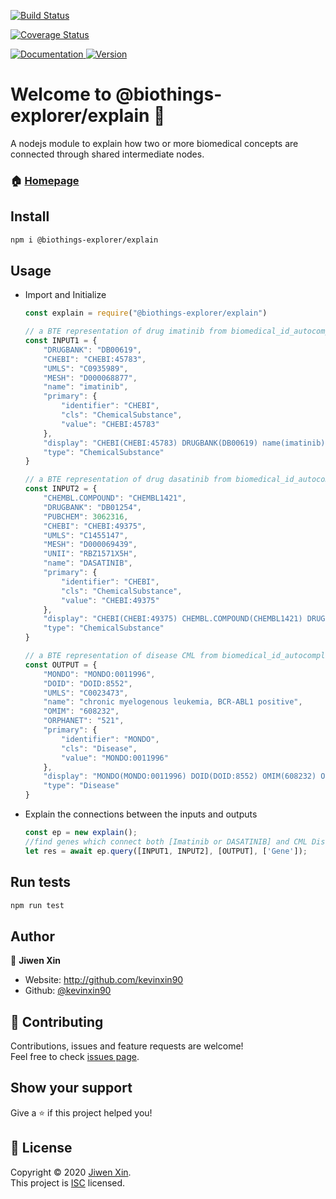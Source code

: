 [![Build Status](https://travis-ci.com/kevinxin90/explain.js.svg?branch=master)](https://travis-ci.com/kevinxin90/explain.js)

[![Coverage Status](https://coveralls.io/repos/github/kevinxin90/explain.js/badge.svg?branch=master)](https://coveralls.io/github/kevinxin90/explain.js?branch=master)

<a href="https://github.com/kevinxin90/explain.js#readme" target="_blank">
    <img alt="Documentation" src="https://img.shields.io/badge/documentation-yes-brightgreen.svg" />
  </a>
<a href="https://www.npmjs.com/package/@biothings-explorer/explain" target="_blank">
    <img alt="Version" src="https://img.shields.io/npm/v/@biothings-explorer/explain.svg">
  </a>

# Welcome to @biothings-explorer/explain 👋

A nodejs module to explain how two or more biomedical concepts are connected through shared intermediate nodes.

### 🏠 [Homepage](https://github.com/kevinxin90/explain.js)

## Install

```sh
npm i @biothings-explorer/explain
```

## Usage

- Import and Initialize

    ```javascript
    const explain = require("@biothings-explorer/explain")

    // a BTE representation of drug imatinib from biomedical_id_autocomplete nodejs package
    const INPUT1 = {
        "DRUGBANK": "DB00619",
        "CHEBI": "CHEBI:45783",
        "UMLS": "C0935989",
        "MESH": "D000068877",
        "name": "imatinib",
        "primary": {
            "identifier": "CHEBI",
            "cls": "ChemicalSubstance",
            "value": "CHEBI:45783"
        },
        "display": "CHEBI(CHEBI:45783) DRUGBANK(DB00619) name(imatinib)",
        "type": "ChemicalSubstance"
    }

    // a BTE representation of drug dasatinib from biomedical_id_autocomplete nodejs package
    const INPUT2 = {
        "CHEMBL.COMPOUND": "CHEMBL1421",
        "DRUGBANK": "DB01254",
        "PUBCHEM": 3062316,
        "CHEBI": "CHEBI:49375",
        "UMLS": "C1455147",
        "MESH": "D000069439",
        "UNII": "RBZ1571X5H",
        "name": "DASATINIB",
        "primary": {
            "identifier": "CHEBI",
            "cls": "ChemicalSubstance",
            "value": "CHEBI:49375"
        },
        "display": "CHEBI(CHEBI:49375) CHEMBL.COMPOUND(CHEMBL1421) DRUGBANK(DB01254) PUBCHEM(3062316) MESH(D000069439) UNII(RBZ1571X5H) UMLS(C1455147) name(DASATINIB)",
        "type": "ChemicalSubstance"
    }

    // a BTE representation of disease CML from biomedical_id_autocomplete nodejs package
    const OUTPUT = {
        "MONDO": "MONDO:0011996",
        "DOID": "DOID:8552",
        "UMLS": "C0023473",
        "name": "chronic myelogenous leukemia, BCR-ABL1 positive",
        "OMIM": "608232",
        "ORPHANET": "521",
        "primary": {
            "identifier": "MONDO",
            "cls": "Disease",
            "value": "MONDO:0011996"
        },
        "display": "MONDO(MONDO:0011996) DOID(DOID:8552) OMIM(608232) ORPHANET(521) UMLS(C0023473) name(chronic myelogenous leukemia, BCR-ABL1 positive)",
        "type": "Disease"
    }

    ```

- Explain the connections between the inputs and outputs

    ```javascript
    const ep = new explain();
    //find genes which connect both [Imatinib or DASATINIB] and CML Disease
    let res = await ep.query([INPUT1, INPUT2], [OUTPUT], ['Gene']);

    ```

## Run tests

```sh
npm run test
```

## Author

👤 **Jiwen Xin**

* Website: http://github.com/kevinxin90
* Github: [@kevinxin90](https://github.com/kevinxin90)

## 🤝 Contributing

Contributions, issues and feature requests are welcome!<br />Feel free to check [issues page](https://github.com/kevinxin90/explain.js/issues).

## Show your support

Give a ⭐️ if this project helped you!

## 📝 License

Copyright © 2020 [Jiwen Xin](https://github.com/kevinxin90).<br />
This project is [ISC](https://github.com/kevinxin90/explain.js/blob/master/LICENSE) licensed.